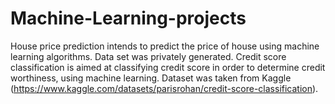 # Machine-Learning-projects
House price prediction intends to predict the price of house using machine learning algorithms. Data set was privately generated.
Credit score classification is aimed at classifying credit score in order to determine credit worthiness, using machine learning. Dataset was taken from Kaggle (https://www.kaggle.com/datasets/parisrohan/credit-score-classification).
